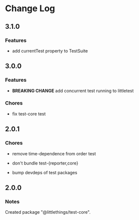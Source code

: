 # Change Log

## 3.1.0

### Features

- add currentTest property to TestSuite

## 3.0.0

### Features

- **BREAKING CHANGE** add concurrent test running to littletest

### Chores

- fix test-core test

## 2.0.1

### Chores

- remove time-dependence from order test

- don't bundle test-{reporter,core}

- bump devdeps of test packages

## 2.0.0

### Notes

Created package "@littlethings/test-core".


